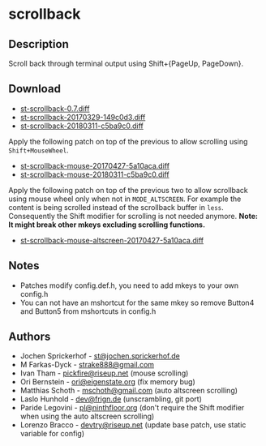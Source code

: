 scrollback
==========

Description
-----------

Scroll back through terminal output using Shift+{PageUp, PageDown}.

Download
--------

* [st-scrollback-0.7.diff](st-scrollback-0.7.diff)
* [st-scrollback-20170329-149c0d3.diff](st-scrollback-20170329-149c0d3.diff)
* [st-scrollback-20180311-c5ba9c0.diff](st-scrollback-20180311-c5ba9c0.diff)

Apply the following patch on top of the previous to allow scrolling
using `Shift+MouseWheel`.

* [st-scrollback-mouse-20170427-5a10aca.diff](st-scrollback-mouse-20170427-5a10aca.diff)
* [st-scrollback-mouse-20180311-c5ba9c0.diff](st-scrollback-mouse-20180311-c5ba9c0.diff)

Apply the following patch on top of the previous two to allow scrollback using
mouse wheel only when not in `MODE_ALTSCREEN`. For example the content is being
scrolled instead of the scrollback buffer in `less`. Consequently the Shift
modifier for scrolling is not needed anymore.  **Note: It might break other
mkeys excluding scrolling functions.**

* [st-scrollback-mouse-altscreen-20170427-5a10aca.diff](st-scrollback-mouse-altscreen-20170427-5a10aca.diff)

Notes
-----

* Patches modify config.def.h, you need to add mkeys to your own config.h
* You can not have an mshortcut for the same mkey so remove Button4 and Button5 from mshortcuts in config.h

Authors
-------

 * Jochen Sprickerhof - <st@jochen.sprickerhof.de>
 * M Farkas-Dyck - <strake888@gmail.com>
 * Ivan Tham - <pickfire@riseup.net> (mouse scrolling)
 * Ori Bernstein - <ori@eigenstate.org> (fix memory bug)
 * Matthias Schoth - <mschoth@gmail.com> (auto altscreen scrolling)
 * Laslo Hunhold - <dev@frign.de> (unscrambling, git port)
 * Paride Legovini - <pl@ninthfloor.org> (don't require the Shift modifier when using the auto altscreen scrolling)
 * Lorenzo Bracco - <devtry@riseup.net> (update base patch, use static variable for config)
